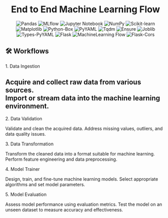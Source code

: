 <div align="center">

<h1> End to End Machine Learning Flow </h1>

![Pandas](https://img.shields.io/badge/Pandas-1.3.3-blue)
![MLflow](https://img.shields.io/badge/MLflow-2.2.2-brightgreen)
![Jupyter Notebook](https://img.shields.io/badge/Notebook-7.0.1-orange)
![NumPy](https://img.shields.io/badge/NumPy-1.21.2-blue)
![Scikit-learn](https://img.shields.io/badge/Scikit--learn-0.24.2-brightgreen)
![Matplotlib](https://img.shields.io/badge/Matplotlib-3.4.3-blue)
![Python-Box](https://img.shields.io/badge/Python--Box-6.0.2-brightgreen)
![PyYAML](https://img.shields.io/badge/PyYAML-5.4.1-orange)
![Tqdm](https://img.shields.io/badge/Tqdm-4.62.3-yellow)
![Ensure](https://img.shields.io/badge/Ensure-1.0.2-yellow)
![Joblib](https://img.shields.io/badge/Joblib-1.0.1-blue)
![Types-PyYAML](https://img.shields.io/badge/Types--PyYAML-1.3.0-orange)
![Flask](https://img.shields.io/badge/Flask-2.1.1-blue)
![MachineLearning Flow](https://img.shields.io/badge/MachineLearning%20Flow-1.0.0-blue)
![Flask-Cors](https://img.shields.io/badge/Flask--Cors-3.1.1-green)

</div>

<h2>🛠️ Workflows</h2>


<p>1. Data Ingestion</p>

<h2>Acquire and collect raw data from various sources. <br>
Import or stream data into the machine learning environment.</h2>

<p>2. Data Validation</p>
Validate and clean the acquired data.
Address missing values, outliers, and data quality issues.
<p>3. Data Transformation</p>
Transform the cleaned data into a format suitable for machine learning.
Perform feature engineering and data preprocessing.
<p>4. Model Trainer</p>
Design, train, and fine-tune machine learning models.
Select appropriate algorithms and set model parameters.
<p>5. Model Evaluation</p>
Assess model performance using evaluation metrics.
Test the model on an unseen dataset to measure accuracy and effectiveness.
